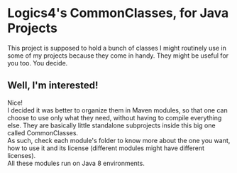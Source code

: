 # Logics4's CommonClasses, for Java Projects

This project is supposed to hold a bunch of classes I might routinely use in some of my projects because they come in handy. They might be useful for you too. You decide.</br>

## Well, I'm interested!
Nice!</br>
I decided it was better to organize them in Maven modules, so that one can choose to use only what they need, without having to compile everything else. They are basically little standalone subprojects inside this big one called CommonClasses.</br>
As such, check each module's folder to know more about the one you want, how to use it and its license (different modules might have different licenses).</br>
All these modules run on Java 8 environments.
